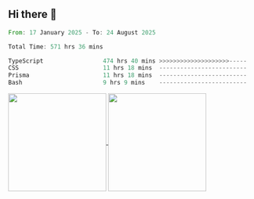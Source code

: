 ## Hi there 👋
<!--START_SECTION:waka-->

```rust
From: 17 January 2025 - To: 24 August 2025

Total Time: 571 hrs 36 mins

TypeScript                 474 hrs 40 mins >>>>>>>>>>>>>>>>>>>>-----   81.88 %
CSS                        11 hrs 18 mins  -------------------------   01.95 %
Prisma                     11 hrs 18 mins  -------------------------   01.95 %
Bash                       9 hrs 9 mins    -------------------------   01.58 %
```

<!--END_SECTION:waka-->

<a href="https://github.com/anuraghazra/github-readme-stats">
  <img height=200 align="center" src="https://github-readme-stats.vercel.app/api/top-langs/?username=paulgeorge35&layout=donut&langs_count=5&theme=transparent" />
</a>
<a href="https://github.com/anuraghazra/convoychat">
  <img height=200 align="center" src="https://github-readme-stats.vercel.app/api?username=paulgeorge35&show_icons=true&show=prs_merged&theme=transparent&rank_icon=github" />
</a>
